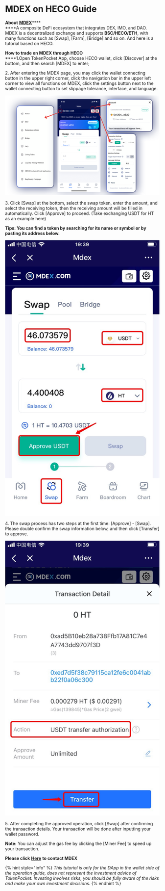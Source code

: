 # MDEX on HECO Guide

**About** [**MDEX**](https://mdex.com)****\
****A composite DeFi ecosystem that integrates DEX, IMO, and DAO. MDEX is a decentralized exchange and supports **BSC/HECO/ETH**, with many functions such as \[Swap], \[Farm], \[Bridge] and so on. And here is a tutorial based on HECO.

**How to trade on MDEX through HECO**\
****1.Open TokenPocket App, choose HECO wallet, click \[Discover] at the bottom, and then search \[MDEX] to enter;

2\. After entering the MDEX page, you may click the wallet connecting button in the upper right corner, click the navigation bar in the upper left corner to view all functions on MDEX, click the settings button next to the wallet connecting button to set slippage tolerance, interface, and language.

![](<../../.gitbook/assets/2 (13).png>)

3\. Click \[Swap] at the bottom, select the swap token, enter the amount, and select the receiving token, then the receiving amount will be filled in automatically. Click \[Approve] to proceed. (Take exchanging USDT for HT as an example here)

**Tips: You can find a token by searching for its name or symbol or by pasting its address below.**

![](../../.gitbook/assets/mdex1.jpg)

4\. The swap process has two steps at the first time: \[Approve] - \[Swap]. Please double confirm the swap information below, and then click \[Transfer] to approve.

![](../../.gitbook/assets/mdex3.jpg)

5\. After completing the approved operation, click \[Swap] after confirming the transaction details. Your transaction will be done after inputting your wallet password.

**Note:** You can adjust the gas fee by clicking the \[Miner Fee] to speed up your transaction.

**Please click** [**Here**](https://t.me/MdexEN) **to contact MDEX**&#x20;

{% hint style="info" %}
_This tutorial is only for the DApp in the wallet side of the operation guide, does not represent the investment advice of TokenPocket. Investing involves risks, you should be fully aware of the risks and make your own investment decisions._
{% endhint %}
